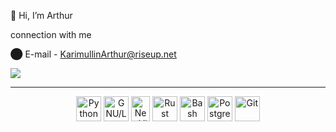 👋 Hi, I’m Arthur
 
connection with me

⬤ E-mail - KarimullinArthur@riseup.net

<img src="https://komarev.com/ghpvc/?username=KarimullinArthur&style=flat">      

---
          
<div align="center">
    <img src="https://cdn.jsdelivr.net/gh/devicons/devicon/icons/python/python-original.svg" title="Python"    alt="Python" width="40" height="40"/>
    <img src="https://cdn.jsdelivr.net/gh/devicons/devicon/icons/linux/linux-original.svg"   title="GNU/Linux" alt="GNU/Linux" width="40" height="40"/> 
    <img src="https://camo.githubusercontent.com/50cadacaef2cb5b99bb929e28f7c59cd14b66c8a4de48a32877bb9f61615b923/68747470733a2f2f6e656f76696d2e696f2f6c6f676f732f6e656f76696d2d6d61726b2d666c61742e706e67"       title="NeoVim"  alt="NeoVim"  width="30" height="40"/>  
    <img src="https://cdn.jsdelivr.net/gh/devicons/devicon/icons/rust/rust-plain.svg"        title="Rust"    alt="Rust"    width="40" height="40"/>
    <img src="https://cdn.jsdelivr.net/gh/devicons/devicon/icons/bash/bash-original.svg"     title="Bash"  alt="Bash"  width="40" height="40"/> 
    <img src="https://cdn.jsdelivr.net/gh/devicons/devicon/icons/postgresql/postgresql-plain-wordmark.svg" title="PostgreSQL" alt="PostgreSQL" width="40"/>
    <img src="https://cdn.jsdelivr.net/gh/devicons/devicon/icons/git/git-original.svg"       title="Git"  alt="Git"   width="40" height="40"/>       
 </div>
